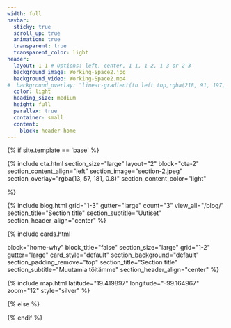 ```yaml
---
width: full
navbar:
  sticky: true
  scroll_up: true
  animation: true
  transparent: true
  transparent_color: light
header:
  layout: 1-1 # Options: left, center, 1-1, 1-2, 1-3 or 2-3
  background_image: Working-Space2.jpg
  background_video: Working-Space2.mp4
#  background_overlay: "linear-gradient(to left top,rgba(218, 91, 197, 0.8) 0%,rgba(151, 27, 191, 0.8) 30%,rgba(2, 8, 212, 0.8) 80%)"
  color: light
  heading_size: medium
  height: full
  parallax: true
  container: small
  content:
    block: header-home
---
```


[comment]: # (This actually is the most platform independent comment)



{% if site.template == 'base' %}

{% include cta.html
  section_size="large"
  layout="2"
  block="cta-2"
  section_content_align="left"
  section_image="section-2.jpeg"
  section_overlay="rgba(13, 57, 181, 0.8)"
  section_content_color="light"

%}

{% include blog.html
  grid="1-3"
  gutter="large"
  count="3"
  view_all="/blog/"
    section_title="Section title"
  section_subtitle="Uutiset" 
  section_header_align="center"
%}




{% include cards.html

  block="home-why"
  block_title="false"
  section_size="large"
    grid="1-2"
  gutter="large"
  card_style="default"
  section_background="default"
  section_padding_remove="top"
  section_title="Section title"
  section_subtitle="Muutamia töitämme"
  section_header_align="center"
%}

{% include map.html
  latitude="19.419897"
  longitude="-99.164967"
  zoom="12"
  style="silver"
%}


{% else %}


{% endif %}
